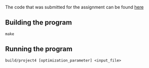 The code that was submitted for the assignment can be found [here](https://github.com/sarowish/dgeval/tree/submission)

## Building the program

```
make
```

## Running the program

```
build/project4 [optimization_parameter] <input_file>
```
